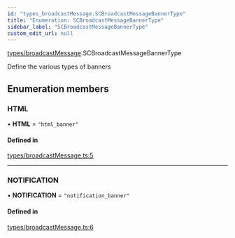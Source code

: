 ```yaml
---
id: "types_broadcastMessage.SCBroadcastMessageBannerType"
title: "Enumeration: SCBroadcastMessageBannerType"
sidebar_label: "SCBroadcastMessageBannerType"
custom_edit_url: null
---
```


[types/broadcastMessage](../modules/types_broadcastMessage.md).SCBroadcastMessageBannerType

Define the various types of banners

## Enumeration members

### HTML

• **HTML** = `"html_banner"`

#### Defined in

[types/broadcastMessage.ts:5](https://github.com/selfcommunity/community-ui/blob/c7df98e/packages/sc-core/src/types/broadcastMessage.ts#L5)

___

### NOTIFICATION

• **NOTIFICATION** = `"notification_banner"`

#### Defined in

[types/broadcastMessage.ts:6](https://github.com/selfcommunity/community-ui/blob/c7df98e/packages/sc-core/src/types/broadcastMessage.ts#L6)
